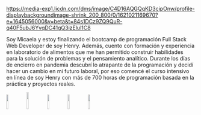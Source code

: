 https://media-exp1.licdn.com/dms/image/C4D16AQGQqKD3cipOnw/profile-displaybackgroundimage-shrink_200_800/0/1621021169670?e=1645056000&v=beta&t=84s1DCz9ZQ9QuR-q40F5ubJ6YvqDC41gQ3izElul1C8

Soy Micaela y estoy finalizando el bootcamp de programación Full Stack Web Developer de soy Henry. Además, cuento con formación y experiencia en laboratorio de alimentos que me han permitido construir habilidades para la solución de problemas y el pensamiento analítico. Durante los días de encierro en pandemia descubrí lo atrapante de la programación y decidí hacer un cambio en mi futuro laboral, por eso comencé el curso intensivo en línea de soy Henry con más de 700 horas de programación basada en la práctica y proyectos reales.

<p>

  <code><img width="10%" src="https://www.vectorlogo.zone/logos/reactjs/reactjs-ar21.svg"></code>
  <code><img width="10%" height="45" src="https://cdn.worldvectorlogo.com/logos/redux.svg"></code>
  <code><img width="10%" src="https://www.vectorlogo.zone/logos/nodejs/nodejs-ar21.svg"></code>
  <code><img width="10%" src="https://www.vectorlogo.zone/logos/postgresql/postgresql-ar21.svg"></code>
  <code><img width="10%" src="https://www.vectorlogo.zone/logos/sequelizejs/sequelizejs-ar21.svg"></code>

</p>

&nbsp;

